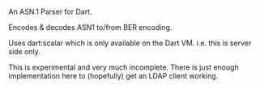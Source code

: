 An ASN.1 Parser for Dart. 

Encodes & decodes ASN1 to/from BER encoding. 


Uses dart:scalar which is only available on the Dart VM. i.e. this is server side only. 

This is experimental and very much incomplete. There is just enough implementation here to (hopefully) 
get an LDAP client working.



